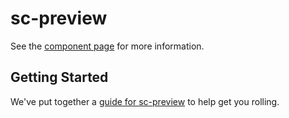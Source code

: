 sc-preview
================

See the [component page](http://jhohlfeld.github.io/sc-preview) for more information.

## Getting Started

We've put together a [guide for sc-preview](http://www.polymer-project.org/docs/start/reusableelements.html) to help get you rolling.
